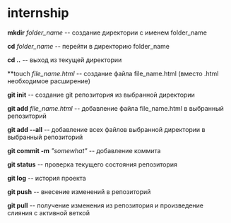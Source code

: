 # internship
**mkdir** *folder_name* -- создание директории с именем folder_name

**cd** *folder_name* -- перейти в директорию folder_name

**cd ..** -- выход из текущей директории 

**touch *file_name.html* -- создание файла file_name.html (вместо .html необходимое расширение)

**git init** -- создание git репозитория из выбранной директории

**git add** *file_name.html* -- добавление файла file_name.html в выбранный репозиторий

**git add --all** -- добавление всех файлов выбранной директории в выбранный репозиторий

**git commit -m** *"somewhat"* -- добавление коммита

**git status** -- проверка текущего состояния репозитория

**git log** -- история проекта

**git push** -- внесение изменений в репозиторий

**git pull** -- получение изменения из репозитория и произведение слияния с активной веткой
